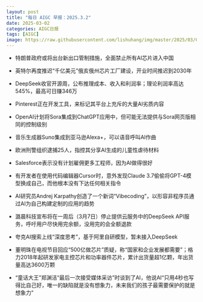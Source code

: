 ```yaml
---
layout: post
title: "每日 AIGC 早报：2025.3.2"
date: 2025-03-02
categories: AIGC日报
tags: [AIGC]
image: https://raw.githubusercontent.com/lishuhang/img/master/2025/03/0302-d.jpg
---
```


- 特朗普政府或将出台新出口管制措施，全面禁止所有AI芯片进入中国

- 英特尔再度推迟“千亿美元”俄亥俄州芯片工厂建设，开业时间推迟到2030年

- DeepSeek收官开源周，公布推理成本、收入和利润率；理论利润率高达545%，最高可日赚346万

- Pinterest正在开发工具，来标记其平台上充斥的大量AI劣质内容

- OpenAI计划将Sora集成到ChatGPT应用中，但可能无法提供与Sora网页版相同的控制级别

- 音乐生成器Suno集成到亚马逊Alexa+，可以语音呼叫AI作曲

- 欧洲刑警组织逮捕25人，指控其分享AI生成的儿童性虐待材料

- Salesforce表示没有计划雇佣更多工程师，因为AI做得很好

- 有开发者在使用代码编辑器Cursor时，意外发现Claude 3.7偷偷将GPT-4模型换成自己，而他根本没有下达任何相关指令

- AI研究员Andrej Karpathy创造了一个新词“Vibecoding”，以形容非程序员通过AI为自己构建定制的应用的趋势

- 潞晨科技宣布将在一周后（3月7日）停止提供云服务中的DeepSeek API服务，呼吁用户尽快用完余额，没用完的会全额退款

- 夸克AI搜索上线“深度思考”，基于阿里自研模型，暂未接入DeepSeek

- 董明珠在电视节目回应“500亿做芯片”质疑，称“国家和企业发展都需要”；格力2018年起研发家电主控芯片和功率器件芯片，累计出货量超1亿颗，年出货量高达3600万颗

- “童话大王”郑渊洁“最后一次接受媒体采访”时谈到了AI，他说AI“只用4秒也写得比自己好，唯一的缺陷就是没有想象力，未来我们的孩子最需要保护的就是想象力”